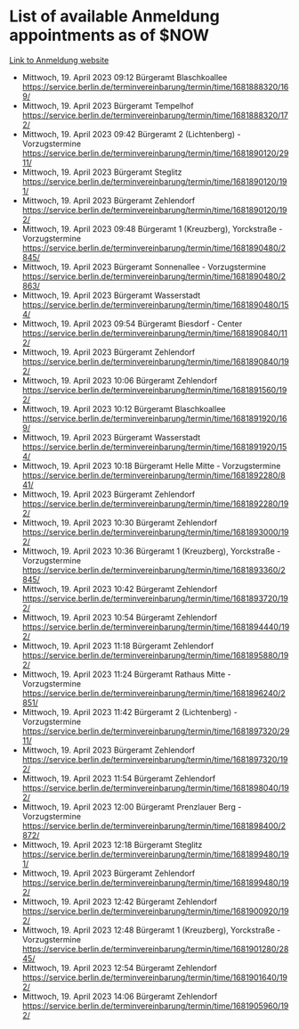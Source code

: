# List of available Anmeldung appointments as of $NOW
[Link to Anmeldung website](https://service.berlin.de/terminvereinbarung/termin/tag.php?termin=1&anliegen[]=120686&dienstleisterlist=122210,122217,327316,122219,327312,122227,327314,122231,327346,122243,327348,122254,122252,329742,122260,329745,122262,329748,122271,327278,122273,327274,122277,327276,330436,122280,327294,122282,327290,122284,327292,122291,327270,122285,327266,122286,327264,122296,327268,150230,329760,122297,327286,122294,327284,122312,329763,122314,329775,122304,327330,122311,327334,122309,327332,317869,122281,327352,122279,329772,122283,122276,327324,122274,327326,122267,329766,122246,327318,122251,327320,122257,327322,122208,327298,122226,327300&herkunft=http%3A%2F%2Fservice.berlin.de%2Fdienstleistung%2F120686%2F)
- Mittwoch, 19. April 2023 09:12 Bürgeramt Blaschkoallee https://service.berlin.de/terminvereinbarung/termin/time/1681888320/169/
- Mittwoch, 19. April 2023  Bürgeramt Tempelhof https://service.berlin.de/terminvereinbarung/termin/time/1681888320/172/
- Mittwoch, 19. April 2023 09:42 Bürgeramt 2 (Lichtenberg) - Vorzugstermine https://service.berlin.de/terminvereinbarung/termin/time/1681890120/2911/
- Mittwoch, 19. April 2023  Bürgeramt Steglitz https://service.berlin.de/terminvereinbarung/termin/time/1681890120/191/
- Mittwoch, 19. April 2023  Bürgeramt Zehlendorf https://service.berlin.de/terminvereinbarung/termin/time/1681890120/192/
- Mittwoch, 19. April 2023 09:48 Bürgeramt 1 (Kreuzberg), Yorckstraße - Vorzugstermine https://service.berlin.de/terminvereinbarung/termin/time/1681890480/2845/
- Mittwoch, 19. April 2023  Bürgeramt Sonnenallee - Vorzugstermine https://service.berlin.de/terminvereinbarung/termin/time/1681890480/2863/
- Mittwoch, 19. April 2023  Bürgeramt Wasserstadt https://service.berlin.de/terminvereinbarung/termin/time/1681890480/154/
- Mittwoch, 19. April 2023 09:54 Bürgeramt Biesdorf - Center https://service.berlin.de/terminvereinbarung/termin/time/1681890840/112/
- Mittwoch, 19. April 2023  Bürgeramt Zehlendorf https://service.berlin.de/terminvereinbarung/termin/time/1681890840/192/
- Mittwoch, 19. April 2023 10:06 Bürgeramt Zehlendorf https://service.berlin.de/terminvereinbarung/termin/time/1681891560/192/
- Mittwoch, 19. April 2023 10:12 Bürgeramt Blaschkoallee https://service.berlin.de/terminvereinbarung/termin/time/1681891920/169/
- Mittwoch, 19. April 2023  Bürgeramt Wasserstadt https://service.berlin.de/terminvereinbarung/termin/time/1681891920/154/
- Mittwoch, 19. April 2023 10:18 Bürgeramt Helle Mitte - Vorzugstermine https://service.berlin.de/terminvereinbarung/termin/time/1681892280/841/
- Mittwoch, 19. April 2023  Bürgeramt Zehlendorf https://service.berlin.de/terminvereinbarung/termin/time/1681892280/192/
- Mittwoch, 19. April 2023 10:30 Bürgeramt Zehlendorf https://service.berlin.de/terminvereinbarung/termin/time/1681893000/192/
- Mittwoch, 19. April 2023 10:36 Bürgeramt 1 (Kreuzberg), Yorckstraße - Vorzugstermine https://service.berlin.de/terminvereinbarung/termin/time/1681893360/2845/
- Mittwoch, 19. April 2023 10:42 Bürgeramt Zehlendorf https://service.berlin.de/terminvereinbarung/termin/time/1681893720/192/
- Mittwoch, 19. April 2023 10:54 Bürgeramt Zehlendorf https://service.berlin.de/terminvereinbarung/termin/time/1681894440/192/
- Mittwoch, 19. April 2023 11:18 Bürgeramt Zehlendorf https://service.berlin.de/terminvereinbarung/termin/time/1681895880/192/
- Mittwoch, 19. April 2023 11:24 Bürgeramt Rathaus Mitte - Vorzugstermine https://service.berlin.de/terminvereinbarung/termin/time/1681896240/2851/
- Mittwoch, 19. April 2023 11:42 Bürgeramt 2 (Lichtenberg) - Vorzugstermine https://service.berlin.de/terminvereinbarung/termin/time/1681897320/2911/
- Mittwoch, 19. April 2023  Bürgeramt Zehlendorf https://service.berlin.de/terminvereinbarung/termin/time/1681897320/192/
- Mittwoch, 19. April 2023 11:54 Bürgeramt Zehlendorf https://service.berlin.de/terminvereinbarung/termin/time/1681898040/192/
- Mittwoch, 19. April 2023 12:00 Bürgeramt Prenzlauer Berg - Vorzugstermine https://service.berlin.de/terminvereinbarung/termin/time/1681898400/2872/
- Mittwoch, 19. April 2023 12:18 Bürgeramt Steglitz https://service.berlin.de/terminvereinbarung/termin/time/1681899480/191/
- Mittwoch, 19. April 2023  Bürgeramt Zehlendorf https://service.berlin.de/terminvereinbarung/termin/time/1681899480/192/
- Mittwoch, 19. April 2023 12:42 Bürgeramt Zehlendorf https://service.berlin.de/terminvereinbarung/termin/time/1681900920/192/
- Mittwoch, 19. April 2023 12:48 Bürgeramt 1 (Kreuzberg), Yorckstraße - Vorzugstermine https://service.berlin.de/terminvereinbarung/termin/time/1681901280/2845/
- Mittwoch, 19. April 2023 12:54 Bürgeramt Zehlendorf https://service.berlin.de/terminvereinbarung/termin/time/1681901640/192/
- Mittwoch, 19. April 2023 14:06 Bürgeramt Zehlendorf https://service.berlin.de/terminvereinbarung/termin/time/1681905960/192/

